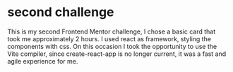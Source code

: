 # second challenge

This is my second Frontend Mentor challenge, I chose a basic card that took me approximately 2 hours. I used react as framework, styling the components with css.
On this occasion I took the opportunity to use the Vite compiler, since create-react-app is no longer current, it was a fast and agile experience for me.